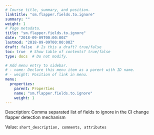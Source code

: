 ```yaml
---
# Course title, summary, and position.
linktitle: "sm.flapper.fields.to.ignore"
summary: ""
weight: 1
# Page metadata.
title: "sm.flapper.fields.to.ignore"
date: "2018-09-09T00:00:00Z"
lastmod: "2018-09-09T00:00:00Z"
draft: false  # Is this a draft? true/false
toc: true  # Show table of contents? true/false
type: docs  # Do not modify.

# Add menu entry to sidebar.
# - name: Declare this menu item as a parent with ID name.
# - weight: Position of link in menu.
menu:
  properties:
    parent: Properties
    name: "sm.flapper.fields.to.ignore"
    weight: 1
---
```


Description: Comma separated list of fields to ignore in the CI change flapper detection mechanism


Value: `short_description, comments, attributes`